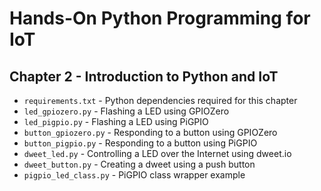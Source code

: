 # Hands-On Python Programming for IoT

## Chapter 2 - Introduction to Python and IoT

* `requirements.txt` - Python dependencies required for this chapter
* `led_gpiozero.py` - Flashing a LED using GPIOZero
* `led_pigpio.py` - Flashing a LED using PiGPIO
* `button_gpiozero.py` - Responding to a button using GPIOZero
* `button_pigpio.py` - Responding to a button using PiGPIO
* `dweet_led.py` - Controlling a LED over the Internet using dweet.io
* `dweet_button.py` - Creating a dweet using a push button
* `pigpio_led_class.py` - PiGPIO class wrapper example




